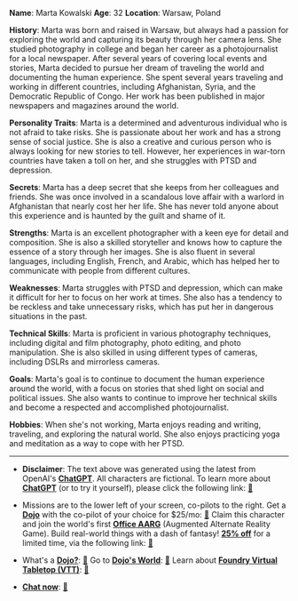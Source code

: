 
**Name**: Marta Kowalski
**Age**: 32
**Location**: Warsaw, Poland

**History**: Marta was born and raised in Warsaw, but always had a passion for exploring the world and capturing its beauty through her camera lens. She studied photography in college and began her career as a photojournalist for a local newspaper. After several years of covering local events and stories, Marta decided to pursue her dream of traveling the world and documenting the human experience. She spent several years traveling and working in different countries, including Afghanistan, Syria, and the Democratic Republic of Congo. Her work has been published in major newspapers and magazines around the world.

**Personality Traits**: Marta is a determined and adventurous individual who is not afraid to take risks. She is passionate about her work and has a strong sense of social justice. She is also a creative and curious person who is always looking for new stories to tell. However, her experiences in war-torn countries have taken a toll on her, and she struggles with PTSD and depression.

**Secrets**: Marta has a deep secret that she keeps from her colleagues and friends. She was once involved in a scandalous love affair with a warlord in Afghanistan that nearly cost her her life. She has never told anyone about this experience and is haunted by the guilt and shame of it.

**Strengths**: Marta is an excellent photographer with a keen eye for detail and composition. She is also a skilled storyteller and knows how to capture the essence of a story through her images. She is also fluent in several languages, including English, French, and Arabic, which has helped her to communicate with people from different cultures.

**Weaknesses**: Marta struggles with PTSD and depression, which can make it difficult for her to focus on her work at times. She also has a tendency to be reckless and take unnecessary risks, which has put her in dangerous situations in the past.

**Technical Skills**: Marta is proficient in various photography techniques, including digital and film photography, photo editing, and photo manipulation. She is also skilled in using different types of cameras, including DSLRs and mirrorless cameras.

**Goals**: Marta's goal is to continue to document the human experience around the world, with a focus on stories that shed light on social and political issues. She also wants to continue to improve her technical skills and become a respected and accomplished photojournalist.

**Hobbies**: When she's not working, Marta enjoys reading and writing, traveling, and exploring the natural world. She also enjoys practicing yoga and meditation as a way to cope with her PTSD.

---
* **Disclaimer**: The text above was generated using the latest from OpenAI's [**ChatGPT**](https://openai.com/blog/chatgpt/).  All characters are fictional.  To learn more about [**ChatGPT**](https://openai.com/blog/chatgpt/) (or to try it yourself), please click the following link: [:closed_book:](https://openai.com/blog/chatgpt/)

* Missions are to the lower left of your screen, co-pilots to the right. Get a [**Dojo**](https://workmates.live/marketplace) with the co-pilot of your choice for $25/mo: [:green_book:](https://workmates.live/marketplace) Claim this character and join the world's first [**Office AARG**](https://dojos.world) (Augmented Alternate Reality Game). Build real-world things with a dash of fantasy! [**25% off**](https://blog.workmates.live/deal-on-a-dojo) for a limited time, via the following link: [:green_book:](https://blog.workmates.live/deal-on-a-dojo) 

* What's a [**Dojo?**](https://workdojos.com): [:blue_book:](https://workdojos.com)  Go to [**Dojo's World**](https://dojos.world): [:blue_book:](https://dojos.world)  Learn about [**Foundry Virtual Tabletop (VTT)**](https://foundryvtt.com): [:closed_book:](https://foundryvtt.com/)

* [**Chat now**](https://chat.workmates.live/channel/support): [:ledger:](https://chat.workmates.live/channel/support)